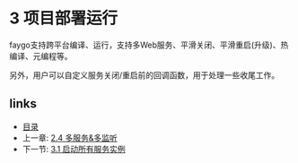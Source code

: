 # 3 项目部署运行

faygo支持跨平台编译、运行，支持多Web服务、平滑关闭、平滑重启(升级)、热编译、元编程等。

另外，用户可以自定义服务关闭/重启前的回调函数，用于处理一些收尾工作。

## links

* [目录](<../README_ZH.md>)
* 上一章: [2.4 多服务&多监听](<02.04.md>)
* 下一节: [3.1 启动所有服务实例](<03.01.md>)

